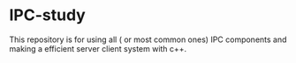# IPC-study
This repository is for using all ( or most common ones) IPC components and making a efficient server client system with c++.
